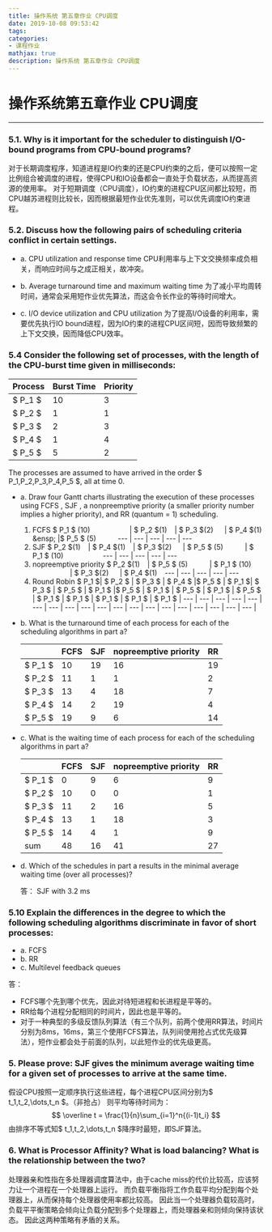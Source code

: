 ```yaml
---
title: 操作系统 第五章作业 CPU调度
date: 2019-10-08 09:53:42
tags:
categories:
- 课程作业
mathjax: true
description: 操作系统 第五章作业 CPU调度
---
```

# 操作系统第五章作业 CPU调度
---

### 5.1. Why is it important for the scheduler to distinguish I/O-bound programs from CPU-bound programs?
对于长期调度程序，知道进程是IO约束的还是CPU约束的之后，便可以按照一定比例组合被调度的进程，使得CPU和IO设备都会一直处于负载状态，从而提高资源的使用率。
对于短期调度（CPU调度），IO约束的进程CPU区间都比较短，而CPU越苏进程则比较长，因而根据最短作业优先准则，可以优先调度IO约束进程。
### 5.2. Discuss how the following pairs of scheduling criteria conflict in certain settings. 

- a. CPU utilization and response time
CPU利用率与上下文交换频率成负相关，而响应时间与之成正相关，故冲突。

- b. Average turnaround time and maximum waiting time
为了减小平均周转时间，通常会采用短作业优先算法，而这会令长作业的等待时间增大。

- c. I/O device utilization and CPU utilization
为了提高I/O设备的利用率，需要优先执行IO bound进程，因为IO约束的进程CPU区间短，因而导致频繁的上下文交换，因而降低CPU效率。

### 5.4 Consider the following set of processes, with the length of the CPU-burst time given in milliseconds:

Process | Burst Time    | Priority
---     | ---           | ---
$ P_1 $ | 10            | 3
$ P_2 $ | 1             | 1
$ P_3 $ | 2             | 3
$ P_4 $ | 1             | 4
$ P_5 $ | 5             | 2

The processes are assumed to have arrived in the order $ P_1,P_2,P_3,P_4,P_5 $, all at time 0.
- a. Draw four Gantt charts illustrating the execution of these processes using FCFS , SJF , a nonpreemptive priority (a smaller priority number implies a higher priority), and RR (quantum = 1) scheduling.
    1. FCFS
        $ P_1 $ (10) &emsp;&emsp;&emsp;&emsp;&emsp; | $ P_2 $(1) &ensp; | $ P_3 $(2) &emsp; | $ P_4 $(1) &ensp; |$ P_5 $  (5) &emsp;&emsp;&ensp;
        --- | --- | --- | --- | ---
    2. SJF
        $ P_2 $(1) &ensp;  | $ P_4 $(1) &ensp; | $ P_3 $(2) &emsp; | $ P_5 $  (5) &emsp;&emsp;&ensp; | $ P_1 $ (10) &emsp;&emsp;&emsp;&emsp;&emsp;
        --- | --- | --- | --- | ---
    3. nopreemptive priority
        $ P_2 $(1) &ensp;  | $ P_5 $  (5) &emsp;&emsp;&ensp; | $ P_1 $ (10) &emsp;&emsp;&emsp;&emsp;&emsp; | $ P_3 $(2) &emsp; | $ P_4 $(1) &ensp;
        --- | --- | --- | --- | ---
    4. Round Robin
        $ P_1 $| $ P_2 $ | $ P_3 $ | $ P_4 $ |$ P_5 $ | $ P_1 $| $ P_3 $ | $ P_5 $ | $ P_1 $ |$ P_5 $ | $ P_1 $ | $ P_5 $ | $ P_1 $ | $ P_5 $ | $ P_1 $ | $ P_1 $ | $ P_1 $ | $ P_1 $ | $ P_1 $ |
        --- | --- | --- | --- | --- | --- | --- | --- | --- | --- | --- | --- | --- | --- | --- | --- | --- | --- | --- |
- b. What is the turnaround time of each process for each of the scheduling algorithms in part a?

    &ensp;  | FCFS  | SJF   | nopreemptive priority     | RR
    ---     | ---   | ---   | ---                       | --- 
    $ P_1 $ | 10    | 19    | 16                        | 19
    $ P_2 $ | 11    | 1     | 1                         | 2
    $ P_3 $ | 13    | 4     | 18                        | 7
    $ P_4 $ | 14    | 2     | 19                        | 4
    $ P_5 $ | 19    | 9     | 6                         | 14

- c. What is the waiting time of each process for each of the scheduling algorithms in part a?

    &ensp;  | FCFS  | SJF   | nopreemptive priority     | RR
    ---     | ---   | ---   | ---                       | --- 
    $ P_1 $ | 0     | 9     | 6                         | 9
    $ P_2 $ | 10    | 0     | 0                         | 1
    $ P_3 $ | 11    | 2     | 16                        | 5
    $ P_4 $ | 13    | 1     | 18                        | 3
    $ P_5 $ | 14    | 4     | 1                         | 9
    sum     | 48    | 16    | 41                        | 27
- d. Which of the schedules in part a results in the minimal average waiting time (over all processes)?

    答： SJF with 3.2 ms
### 5.10 Explain the differences in the degree to which the following scheduling algorithms discriminate in favor of short processes:

- a. FCFS
- b. RR
- c. Multilevel feedback queues

答：
- FCFS哪个先到哪个优先，因此对待短进程和长进程是平等的。
- RR给每个进程分配相同的时间片，因此也是平等的。
- 对于一种典型的多级反馈队列算法（有三个队列，前两个使用RR算法，时间片分别为8ms，16ms，第三个使用FCFS算法，队列间使用抢占式优先级算法），短作业都会处于前面的队列，以此短作业的优先级更高。


### 5. Please prove: SJF gives the minimum average waiting time for a given set of processes to arrive at the same time.
假设CPU按照一定顺序执行这些进程，每个进程CPU区间分别为$ t_1,t_2,\dots,t_n $。（非抢占）
则平均等待时间为：
$$
    \overline t = \frac{1}{n}\sum_{i=1}^n{(i-1)t_i}
$$
由排序不等式知$ t_1,t_2,\dots,t_n $降序时最短，即SJF算法。

### 6. What is Processor Affinity? What is load balancing? What is the relationship between the two?
处理器亲和性指在多处理器调度算法中，由于cache miss的代价比较高，应该努力让一个进程在一个处理器上运行。
而负载平衡指将工作负载平均分配到每个处理器上，从而保持每个处理器使用率都比较高。
因此当一个处理器负载较高时，负载平平衡策略会倾向让负载分配到多个处理器上，而处理器亲和则倾向保持该状态。
因此这两种策略有矛盾的关系。